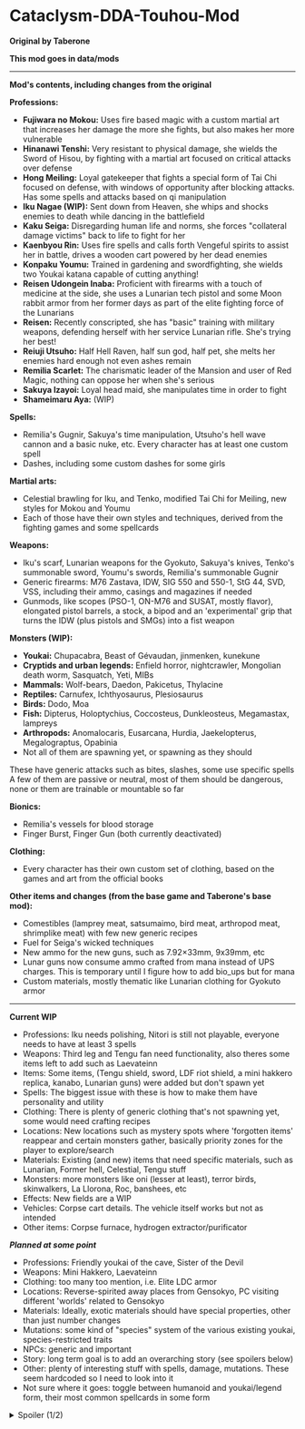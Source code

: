 # Cataclysm-DDA-Touhou-Mod
**Original by Taberone**

**This mod goes in data/mods**

----

**Mod's contents, including changes from the original**

**Professions:**
* **Fujiwara no Mokou:** Uses fire based magic with a custom martial art that increases her damage the more she fights, but also makes her more vulnerable
* **Hinanawi Tenshi:** Very resistant to physical damage, she wields the Sword of Hisou, by fighting with a martial art focused on critical attacks over defense
* **Hong Meiling:** Loyal gatekeeper that fights a special form of Tai Chi focused on defense, with windows of opportunity after blocking attacks. Has some spells and attacks based on qi manipulation
* **Iku Nagae (WIP):** Sent down from Heaven, she whips and shocks enemies to death while dancing in the battlefield
* **Kaku Seiga:** Disregarding human life and norms, she forces "collateral damage victims" back to life to fight for her
* **Kaenbyou Rin:** Uses fire spells and calls forth Vengeful spirits to assist her in battle, drives a wooden cart powered by her dead enemies
* **Konpaku Youmu:** Trained in gardening and swordfighting, she wields two Youkai katana capable of cutting anything!
* **Reisen Udongein Inaba:** Proficient with firearms with a touch of medicine at the side, she uses a Lunarian tech pistol and some Moon rabbit armor from her former days as part of the elite fighting force of the Lunarians
* **Reisen:** Recently conscripted, she has "basic" training with military weapons, defending herself with her service Lunarian rifle. She's trying her best!
* **Reiuji Utsuho:** Half Hell Raven, half sun god, half pet, she melts her enemies hard enough not even ashes remain
* **Remilia Scarlet:** The charismatic leader of the Mansion and user of Red Magic, nothing can oppose her when she's serious
* **Sakuya Izayoi:** Loyal head maid, she manipulates time in order to fight
* **Shameimaru Aya:** (WIP)


**Spells:**

* Remilia's Gugnir, Sakuya's time manipulation, Utsuho's hell wave cannon and a basic nuke, etc. Every character has at least one custom spell
* Dashes, including some custom dashes for some girls


**Martial arts:**
* Celestial brawling for Iku, and Tenko, modified Tai Chi for Meiling, new styles for Mokou and Youmu
* Each of those have their own styles and techniques, derived from the fighting games and some spellcards


**Weapons:**
* Iku's scarf, Lunarian weapons for the Gyokuto, Sakuya's knives, Tenko's summonable sword, Youmu's swords, Remilia's summonable Gugnir
* Generic firearms: M76 Zastava, IDW, SIG 550 and 550-1, StG 44, SVD, VSS, including their ammo, casings and magazines if needed
* Gunmods, like scopes (PSO-1, ON-M76 and SUSAT, mostly flavor), elongated pistol barrels, a stock, a bipod and an 'experimental' grip that turns the IDW (plus pistols and SMGs) into a fist weapon


**Monsters (WIP):**
* **Youkai:** Chupacabra, Beast of Gévaudan, jinmenken, kunekune
* **Cryptids and urban legends:** Enfield horror, nightcrawler, Mongolian death worm, Sasquatch, Yeti, MIBs
* **Mammals:** Wolf-bears, Daedon, Pakicetus, Thylacine
* **Reptiles:** Carnufex, Ichthyosaurus, Plesiosaurus
* **Birds:** Dodo, Moa
* **Fish:** Dipterus, Holoptychius, Coccosteus, Dunkleosteus, Megamastax, lampreys
* **Arthropods:** Anomalocaris, Eusarcana, Hurdia, Jaekelopterus, Megalograptus, Opabinia
* Not all of them are spawning yet, or spawning as they should

These have generic attacks such as bites, slashes, some use specific spells
A few of them are passive or neutral, most of them should be dangerous, none or them are trainable or mountable so far


**Bionics:**
* Remilia's vessels for blood storage
* Finger Burst, Finger Gun (both currently deactivated)


**Clothing:**
* Every character has their own custom set of clothing, based on the games and art from the official books


**Other items and changes (from the base game and Taberone's base mod):**
* Comestibles (lamprey meat, satsumaimo, bird meat, arthropod meat, shrimplike meat) with few new generic recipes
* Fuel for Seiga's wicked techniques
* New ammo for the new guns, such as 7.92×33mm, 9x39mm, etc
* Lunar guns now consume ammo crafted from mana instead of UPS charges. This is temporary until I figure how to add bio_ups but for mana
* Custom materials, mostly thematic like Lunarian clothing for Gyokuto armor


----

**Current WIP**
* Professions: Iku needs polishing, Nitori is still not playable, everyone needs to have at least 3 spells
* Weapons: Third leg and Tengu fan need functionality, also theres some items left to add such as Laevateinn
* Items: Some items, (Tengu shield, sword, LDF riot shield, a mini hakkero replica, kanabo, Lunarian guns) were added but don't spawn yet
* Spells: The biggest issue with these is how to make them have personality and utility
* Clothing: There is plenty of generic clothing that's not spawning yet, some would need crafting recipes
* Locations: New locations such as mystery spots where 'forgotten items' reappear and certain monsters gather, basically priority zones for the player to explore/search
* Materials: Existing (and new) items that need specific materials, such as Lunarian, Former hell, Celestial, Tengu stuff
* Monsters: more monsters like oni (lesser at least), terror birds, skinwalkers, La Llorona, Roc, banshees, etc
* Effects: New fields are a WIP
* Vehicles: Corpse cart details. The vehicle itself works but not as intended
* Other items: Corpse furnace, hydrogen extractor/purificator


***Planned at some point***
* Professions: Friendly youkai of the cave, Sister of the Devil
* Weapons: Mini Hakkero, Laevateinn
* Clothing: too many too mention, i.e. Elite LDC armor
* Locations: Reverse-spirited away places from Gensokyo, PC visiting different 'worlds' related to Gensokyo
* Materials: Ideally, exotic materials should have special properties, other than just number changes
* Mutations: some kind of "species" system of the various existing youkai, species-restricted traits
* NPCs: generic and important
* Story: long term goal is to add an overarching story (see spoilers below)
* Other: plenty of interesting stuff with spells, damage, mutations. These seem hardcoded so I need to look into it
* Not sure where it goes: toggle between humanoid and youkai/legend form, their most common spellcards in some form


<details>
    <summary>Spoiler (1/2)</summary>
    Current profession descriptions give a initial glimpse of an underlying story. So far, a tl;dr is that certain mastermind youkai is related in some way or another to the Cataclysm, so she played her hand accordingly. Each profession would then meet Gensokyo's NPCs or find items or structures in the world, and continue the story from that point. Again, this is a long term goal after I finish adding and fixing most of the "core" mod
    <details>
        <summary>Spoiler (2/2)</summary>
        I think certain 2hu fan work matches the first D of CDDA almost perfectly
            </details>
</details>


